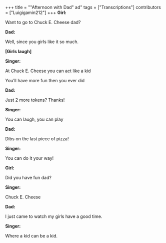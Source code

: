 +++
title = "\"Afternoon with Dad\" ad"
tags = ["Transcriptions"]
contributors = ["Luigigamin212"]
+++
**Girl:**

Want to go to Chuck E. Cheese dad?

**Dad:**

Well, since you girls like it so much. 

**[Girls laugh]**

**Singer:**

At Chuck E. Cheese you can act like a kid 

You’ll have more fun then you ever did

**Dad:**

Just 2 more tokens? Thanks! 

**Singer:**

You can laugh, you can play

**Dad:**

Dibs on the last piece of pizza!

**Singer:**

You can do it your way! 

**Girl:**

Did you have fun dad?

**Singer:**

Chuck E. Cheese 

**Dad:**

I just came to watch my girls have a good time. 

**Singer:**

Where a kid can be a kid.
